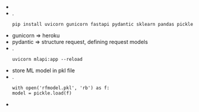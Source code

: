 - 
- .
    ```
    pip install uvicorn gunicorn fastapi pydantic sklearn pandas pickle
    ```
- gunicorn ⇒ heroku
- pydantic ⇒ structure request, defining request models
- .
    ```
    uvicorn mlapi:app --reload
    ```
- store ML model in pkl file
- .
    ```
    with open('rfmodel.pkl', 'rb') as f:
    model = pickle.load(f)
    ```
- 
